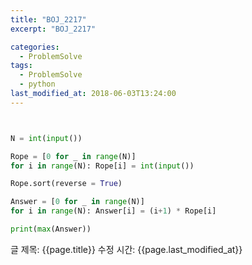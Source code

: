 ```yaml
---
title: "BOJ_2217"
excerpt: "BOJ_2217"

categories:
  - ProblemSolve
tags:
  - ProblemSolve
  - python
last_modified_at: 2018-06-03T13:24:00
---
```


```python


N = int(input())

Rope = [0 for _ in range(N)]
for i in range(N): Rope[i] = int(input())

Rope.sort(reverse = True)

Answer = [0 for _ in range(N)]
for i in range(N): Answer[i] = (i+1) * Rope[i]

print(max(Answer))


```

글 제목: {{page.title}}
수정 시간: {{page.last_modified_at}}
